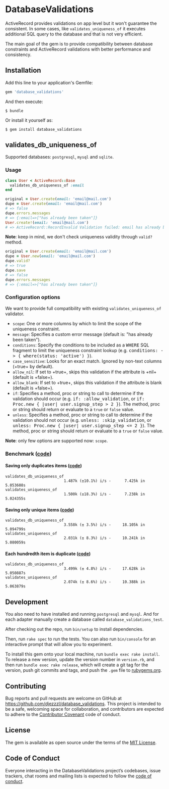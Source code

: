 # DatabaseValidations

ActiveRecord provides validations on app level but it won't guarantee the 
consistent. In some cases, like `validates_uniqueness_of` it executes 
additional SQL query to the database and that is not very efficient. 

The main goal of the gem is to provide compatibility between database constraints 
and ActiveRecord validations with better performance and consistency.

## Installation

Add this line to your application's Gemfile:

```ruby
gem 'database_validations'
```

And then execute:

    $ bundle

Or install it yourself as:

    $ gem install database_validations

## validates_db_uniqueness_of

Supported databases: `postgresql`, `mysql` and `sqlite`.

### Usage

```ruby
class User < ActiveRecord::Base
  validates_db_uniqueness_of :email
end

original = User.create(email: 'email@mail.com')
dupe = User.create(email: 'email@mail.com')
# => false
dupe.errors.messages
# => {:email=>["has already been taken"]}
User.create!(email: 'email@mail.com')
# => ActiveRecord::RecordInvalid Validation failed: email has already been taken
```

**Note**: keep in mind, we don't check uniqueness validity through `valid?` method.
```ruby
original = User.create(email: 'email@mail.com')
dupe = User.new(email: 'email@mail.com')
dupe.valid?
# => true
dupe.save
# => false 
dupe.errors.messages
# => {:email=>["has already been taken"]} 
```

### Configuration options

We want to provide full compatibility with existing `validates_uniqueness_of` validator. 

- `scope`: One or more columns by which to limit the scope of the uniqueness constraint.
- `message`: Specifies a custom error message (default is: "has already been taken").
- `conditions`: Specify the conditions to be included as a <tt>WHERE</tt> SQL fragment to 
limit the uniqueness constraint lookup (e.g. <tt>conditions: -> { where(status: 'active') }</tt>).
- `case_sensitive`: Looks for an exact match. Ignored by non-text columns (+true+ by default).
- `allow_nil`: If set to +true+, skips this validation if the attribute is +nil+ (default is +false+).
- `allow_blank`: If set to +true+, skips this validation if the attribute is blank (default is +false+).
- `if`: Specifies a method, proc or string to call to determine if the validation should occur 
(e.g. <tt>if: :allow_validation</tt>, or <tt>if: Proc.new { |user| user.signup_step > 2 }</tt>). The method,
proc or string should return or evaluate to a `true` or `false` value.
- `unless`: Specifies a method, proc or string to call to determine if the validation should not 
occur (e.g. <tt>unless: :skip_validation</tt>, or <tt>unless: Proc.new { |user| user.signup_step <= 2 }</tt>). 
The method, proc or string should return or evaluate to a `true` or `false` value.

**Note**: only few options are supported now: `scope`.

### Benchmark ([code](https://github.com/djezzzl/database_validations/blob/master/benchmarks/uniqueness_validator_benchmark.rb))

#### Saving only duplicates items ([code](https://github.com/djezzzl/database_validations/blob/master/benchmarks/uniqueness_validator_benchmark.rb#L56))

```
validates_db_uniqueness_of
                          1.487k (±10.1%) i/s -      7.425k in   5.053608s
validates_uniqueness_of
                          1.500k (±18.3%) i/s -      7.238k in   5.024355s
```

#### Saving only unique items ([code](https://github.com/djezzzl/database_validations/blob/master/benchmarks/uniqueness_validator_benchmark.rb#L63))

```
validates_db_uniqueness_of
                          3.558k (± 3.5%) i/s -     18.105k in   5.094799s
validates_uniqueness_of
                          2.031k (± 8.3%) i/s -     10.241k in   5.080059s
```

#### Each hundredth item is duplicate ([code](https://github.com/djezzzl/database_validations/blob/master/benchmarks/uniqueness_validator_benchmark.rb#L70))

```
validates_db_uniqueness_of
                          3.499k (± 4.8%) i/s -     17.628k in   5.050887s
validates_uniqueness_of
                          2.074k (± 8.6%) i/s -     10.388k in   5.063879s
```

## Development

You also need to have installed and running `postgresql` and `mysql`. 
And for each adapter manually create a database called `database_validations_test`. 

After checking out the repo, run `bin/setup` to install dependencies.

Then, run `rake spec` to run the tests. You can also run `bin/console` for 
an interactive prompt that will allow you to experiment.

To install this gem onto your local machine, run `bundle exec rake install`. 
To release a new version, update the version number in `version.rb`, and then 
run `bundle exec rake release`, which will create a git tag for the version, 
push git commits and tags, and push the `.gem` file to [rubygems.org](https://rubygems.org).

## Contributing

Bug reports and pull requests are welcome on GitHub at https://github.com/djezzzl/database_validations. 
This project is intended to be a safe, welcoming space for collaboration, and contributors are expected 
to adhere to the [Contributor Covenant](http://contributor-covenant.org) code of conduct.

## License

The gem is available as open source under the terms of the [MIT License](https://opensource.org/licenses/MIT).

## Code of Conduct

Everyone interacting in the DatabaseValidations project’s codebases, issue trackers, chat rooms and mailing 
lists is expected to follow the [code of conduct](https://github.com/djezzzl/database_validations/blob/master/CODE_OF_CONDUCT.md).

